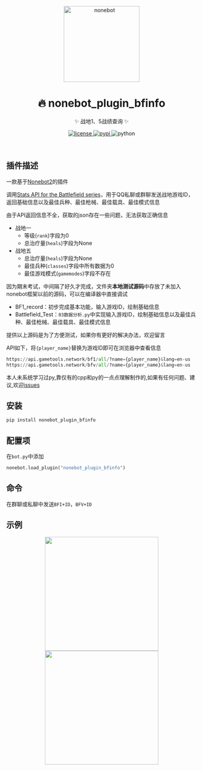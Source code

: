 <p align="center">
  <a href="https://v2.nonebot.dev/"><img src="https://v2.nonebot.dev/logo.png" width="200" height="200" alt="nonebot"></a>
</p>
<div align="center">
<h1 align="center">🔥 nonebot_plugin_bfinfo</h1>


✨ 战地1、5战绩查询 ✨

</div>

<p align="center">
  <a href="https://github.com/GC-ZF/nonebot_plugin_bfinfo/blob/main/LICENSE">
    <img src="https://img.shields.io/github/license/GC-ZF/nonebot_plugin_bfinfo?style=flat-square" alt="license">
  </a>
  <a href="https://pypi.python.org/pypi/nonebot_plugin_bfinfo">
    <img src="https://img.shields.io/pypi/v/nonebot_plugin_bfinfo?style=flat-square" alt="pypi">
  </a>
  <img src="https://img.shields.io/badge/python-3.7.3+-blue?style=flat-square" alt="python"><br />
</p></br>

## 插件描述

一款基于[Nonebot2](https://github.com/nonebot/nonebot2)的插件

调用[Stats API for the Battlefield series](https://api.gametools.network/docs)，用于QQ私聊或群聊发送战地游戏ID，返回基础信息以及最佳兵种、最佳枪械、最佳载具、最佳模式信息

由于API返回信息不全，获取的json存在一些问题，无法获取正确信息

* 战地一
  * 等级(`rank`)字段为0
  * 总治疗量(`heals`)字段为None
* 战地五
  * 总治疗量(`heals`)字段为None
  * 最佳兵种(`classes`)字段中所有数据为0
  * 最佳游戏模式(`gamemodes`)字段不存在

因为期末考试，中间隔了好久才完成，文件夹**本地测试源码**中存放了未加入nonebot框架以前的源码，可以在编译器中直接调试

* BF1_record：初步完成基本功能，输入游戏ID，绘制基础信息
* Battlefield_Test：`03数据分析.py`中实现输入游戏ID，绘制基础信息以及最佳兵种、最佳枪械、最佳载具、最佳模式信息

提供以上源码是为了方便测试，如果你有更好的解决办法，欢迎留言

API如下，将`{player_name}`替换为游戏ID即可在浏览器中查看信息

```python
https://api.gametools.network/bf1/all/?name={player_name}&lang=en-us
https://api.gametools.network/bfv/all/?name={player_name}&lang=en-us    
```

本人未系统学习过py,靠仅有的cpp和py的一点点理解制作的,如果有任何问题、建议,欢迎[issues](https://github.com/GC-ZF/nonebot_plugin_bfinfo/issues)

## 安装
```python
pip install nonebot_plugin_bfinfo
```
## 配置项
在`bot.py`中添加
```python
nonebot.load_plugin("nonebot_plugin_bfinfo")
```
## 命令

在群聊或私聊中发送`BFI+ID`，`BFV+ID`

## 示例

<div align="center">
  <img height="300px" src="https://test1.jsdelivr.net/gh/GC-ZF/nonebot_plugin_bfinfo/BFI示例图片.png">
</div>

<div align="center">
  <img height="300px" src="https://test1.jsdelivr.net/gh/GC-ZF/nonebot_plugin_bfinfo/BFV示例图片.png">
</div>
